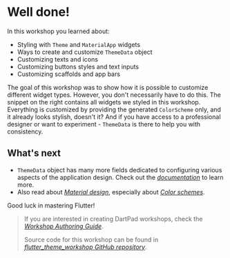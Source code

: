 # Well done!

In this workshop you learned about:

* Styling with `Theme` and `MaterialApp` widgets
* Ways to create and customize `ThemeData` object
* Customizing texts and icons
* Customizing buttons styles and text inputs
* Customizing scaffolds and app bars
  
The goal of this workshop was to show how it is possible to customize different widget types. However, you don't necessarily have to do this. The snippet on the right contains all widgets we styled in this workshop. Everything is customized by providing the generated `ColorScheme` only, and it already looks stylish, doesn't it? And if you have access to a professional designer or want to experiment - `ThemeData` is there to help you with consistency. 

## What's next

* `ThemeData` object has many more fields dedicated to configuring various aspects of the application design. Check out the [*documentation*](https://api.flutter.dev/flutter/material/ThemeData-class.html) to learn more.  
* Also read about [*Material design*](https://m3.material.io/), especially about [*Color schemes*](https://m3.material.io/styles/color/the-color-system/color-roles).
  
Good luck in mastering Flutter!

> If you are interested in creating DartPad workshops, check the [*Workshop Authoring Guide*](https://github.com/dart-lang/dart-pad/wiki/Workshop-Authoring-Guide).
>
>Source code for this workshop can be found in [*flutter_theme_workshop GitHub repository*](https://github.com/foxanna/flutter_theme_workshop).

